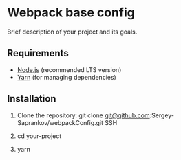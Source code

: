 # Webpack base config

Brief description of your project and its goals.

## Requirements

- [Node.js](https://nodejs.org/) (recommended LTS version)
- [Yarn](https://yarnpkg.com/) (for managing dependencies)

## Installation

1. Clone the repository:
git clone git@github.com:Sergey-Saprankov/webpackConfig.git SSH

3. cd your-project

4. yarn
